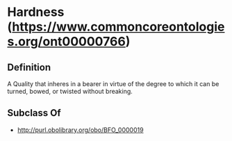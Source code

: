 # Hardness (https://www.commoncoreontologies.org/ont00000766)

## Definition
A Quality that inheres in a bearer in virtue of the degree to which it can be turned, bowed, or twisted without breaking.

## Subclass Of
- http://purl.obolibrary.org/obo/BFO_0000019

